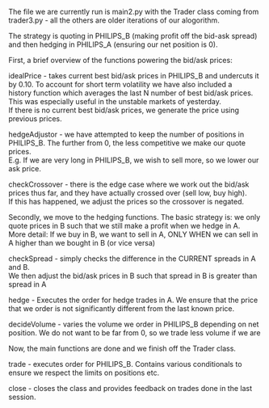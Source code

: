 The file we are currently run is main2.py with the Trader class coming from trader3.py - all the others are older iterations of our alogorithm.<br/>

The strategy is quoting in PHILIPS_B (making profit off the bid-ask spread) and then hedging in PHILIPS_A (ensuring our net position is 0).<br/>

First, a brief overview of the functions powering the bid/ask prices:<br/>

idealPrice - takes current best bid/ask prices in PHILIPS_B and undercuts it by 0.10. To account for short term volatility we have also included a <br/> history function which averages the last N number of best bid/ask prices. This was especially useful in the unstable markets of yesterday.<br/>
If there is no current best bid/ask prices, we generate the price using previous prices.<br/>

hedgeAdjustor - we have attempted to keep the number of positions in PHILIPS_B. The further from 0, the less competitive we make our quote prices.<br/> E.g. If we are very long in PHILIPS_B, we wish to sell more, so we lower our ask price.<br/>

checkCrossover - there is the edge case where we work out the bid/ask prices thus far, and they have actually crossed over (sell low, buy high).<br/> If this has happened, we adjust the prices so the crossover is negated.<br/>

Secondly, we move to the hedging functions. The basic strategy is: we only quote prices in B such that we still make a profit when we hedge in A. <br/>
More detail: If we buy in B, we want to sell in A, ONLY WHEN we can sell in A higher than we bought in B (or vice versa)<br/>

checkSpread - simply checks the difference in the CURRENT spreads in A and B. <br/>
We then adjust the bid/ask prices in B such that spread in B is greater than spread in A<br/>

hedge - Executes the order for hedge trades in A. We ensure that the price that we order is not significantly different from the last known price.<br/>

decideVolume - varies the volume we order in PHILIPS_B depending on net position. We do not want to be far from 0, so we trade less volume if we are<br/>

Now, the main functions are done and we finish off the Trader class.<br/>

trade - executes order for PHILIPS_B. Contains various conditionals to ensure we respect the limits on positions etc.<br/>

close - closes the class and provides feedback on trades done in the last session.<br/>
